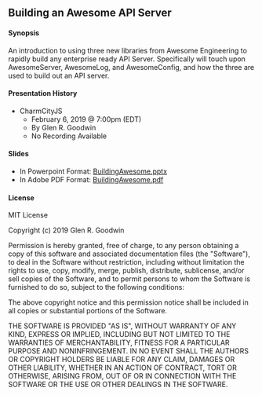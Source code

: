 ## Building an Awesome API Server

#### Synopsis

An introduction to using three new libraries from Awesome Engineering
to rapidly build any enterprise ready API Server. Specifically will
touch upon AwesomeServer, AwesomeLog, and AwesomeConfig, and how the
three are used to build out an API server.

#### Presentation History

* CharmCityJS
  - February 6, 2019 @ 7:00pm (EDT)
  - By Glen R. Goodwin
  - No Recording Available

#### Slides

* In Powerpoint Format: [BuildingAwesome.pptx](https://github.com/arei/talks/raw/master/BuildingAwesome/BuildingAwesome.pptx)
* In Adobe PDF Format: [BuildingAwesome.pdf](https://github.com/arei/talks/raw/master/BuildingAwesome/BuildingAwesome.pdf)

#### License

MIT License

Copyright (c) 2019 Glen R. Goodwin

Permission is hereby granted, free of charge, to any person obtaining a copy
of this software and associated documentation files (the "Software"), to deal
in the Software without restriction, including without limitation the rights
to use, copy, modify, merge, publish, distribute, sublicense, and/or sell
copies of the Software, and to permit persons to whom the Software is
furnished to do so, subject to the following conditions:

The above copyright notice and this permission notice shall be included in all
copies or substantial portions of the Software.

THE SOFTWARE IS PROVIDED "AS IS", WITHOUT WARRANTY OF ANY KIND, EXPRESS OR
IMPLIED, INCLUDING BUT NOT LIMITED TO THE WARRANTIES OF MERCHANTABILITY,
FITNESS FOR A PARTICULAR PURPOSE AND NONINFRINGEMENT. IN NO EVENT SHALL THE
AUTHORS OR COPYRIGHT HOLDERS BE LIABLE FOR ANY CLAIM, DAMAGES OR OTHER
LIABILITY, WHETHER IN AN ACTION OF CONTRACT, TORT OR OTHERWISE, ARISING FROM,
OUT OF OR IN CONNECTION WITH THE SOFTWARE OR THE USE OR OTHER DEALINGS IN THE
SOFTWARE.
